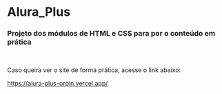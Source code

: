 # Alura_Plus
### Projeto dos módulos de HTML e CSS para por o conteúdo em prática

<br/>

Caso queira ver o site de forma prática, acesse o link abaixo: 

https://alura-plus-orpin.vercel.app/
